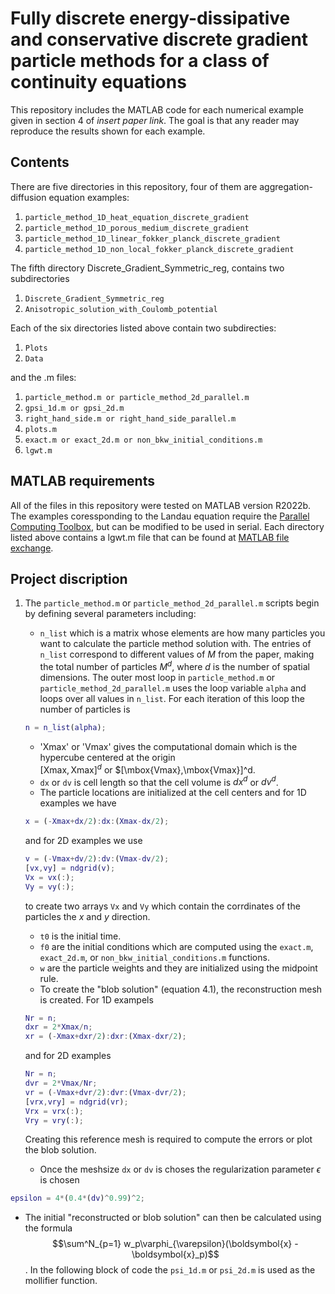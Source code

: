 # Fully discrete energy-dissipative and conservative discrete gradient particle methods for a class of continuity equations
This repository includes the MATLAB code for each numerical example given in section 4 of 
*insert paper link*.  The goal is that any reader may reproduce the results shown for each example.  
## Contents 
There are five directories in this repository, four of them are aggregation-diffusion equation examples:
1. `particle_method_1D_heat_equation_discrete_gradient`
2. `particle_method_1D_porous_medium_discrete_gradient`
3. `particle_method_1D_linear_fokker_planck_discrete_gradient`
4. `particle_method_1D_non_local_fokker_planck_discrete_gradient`

The fifth directory Discrete_Gradient_Symmetric_reg, contains two subdirectories

1. `Discrete_Gradient_Symmetric_reg`
2. `Anisotropic_solution_with_Coulomb_potential`

Each of the six directories listed above contain two subdirecties:
1. `Plots`
2. `Data`

and the .m files:
1. `particle_method.m or particle_method_2d_parallel.m`
2. `gpsi_1d.m or gpsi_2d.m`
3. `right_hand_side.m or right_hand_side_parallel.m`
4. `plots.m`
5. `exact.m or exact_2d.m or non_bkw_initial_conditions.m`
6. `lgwt.m`

## MATLAB requirements

All of the files in this repository were tested on MATLAB version R2022b.  The examples coressponding to the Landau equation require the [Parallel Computing Toolbox](https://www.mathworks.com/products/parallel-computing.html), but can be modified to be used in serial.  Each directory listed above contains a lgwt.m file that can be found 
at [MATLAB file exchange](https://www.mathworks.com/matlabcentral/fileexchange/4540-legendre-gauss-quadrature-weights-and-nodes).

## Project discription

1. The `particle_method.m` or `particle_method_2d_parallel.m` scripts begin by defining several parameters including:
    - `n_list` which is a matrix whose elements are how many particles you want to calculate the particle method solution with.  The entries of `n_list` correspond to different values of $M$ from the paper, making the total number of particles $M^d$, where $d$ is the number of spatial dimensions.  The outer most loop in `particle_method.m` or `particle_method_2d_parallel.m` uses the loop variable `alpha` and loops over all values in `n_list`.  For each iteration of this loop the number of particles is
    ```matlab
    n = n_list(alpha);
    ```
    - 'Xmax' or 'Vmax' gives the computational domain which is the hypercube centered at the origin               
    $[\mbox{Xmax},\mbox{Xmax}]^d$ or $[\mbox{Vmax},\mbox{Vmax}]^d.
    - `dx` or `dv` is cell length so that the cell volume is $dx^d$ or $dv^d$.
    - The particle locations are initialized at the cell centers and for 1D examples we have
    ```matlab
    x = (-Xmax+dx/2):dx:(Xmax-dx/2);
    ```
    and for 2D examples we use
   ```matlab
   v = (-Vmax+dv/2):dv:(Vmax-dv/2);
   [vx,vy] = ndgrid(v);
   Vx = vx(:);
   Vy = vy(:);
   ```
   to create two arrays `Vx` and `Vy` which contain the corrdinates of the particles the $x$ and $y$ 
   direction.
   - `t0` is the initial time.
   - `f0` are the initial conditions which are computed using the `exact.m`, 
   `exact_2d.m`, or `non_bkw_initial_conditions.m` functions.
   - `w` are the particle weights and they are initialized using the midpoint    rule.
   - To create the "blob solution" (equation 4.1), the reconstruction mesh is created.  For 1D exampels
   ```matlab
   Nr = n;
   dxr = 2*Xmax/n; 
   xr = (-Xmax+dxr/2):dxr:(Xmax-dxr/2); 
   ```
   
   and for 2D examples
   ```matlab
   Nr = n;
   dvr = 2*Vmax/Nr;
   vr = (-Vmax+dvr/2):dvr:(Vmax-dvr/2); 
   [vrx,vry] = ndgrid(vr);
   Vrx = vrx(:);
   Vry = vry(:);
   ```
   Creating this reference mesh is required to compute the errors or plot the blob solution.
   - Once the meshsize `dx` or `dv` is choses the regularization parameter $\epsilon$ is chosen
```matlab
epsilon = 4*(0.4*(dv)^0.99)^2;
```
   - The initial "reconstructed or blob solution" can then be calculated using the formula $$\sum^N_{p=1} w_p\varphi_{\varepsilon}(\boldsymbol{x} - \boldsymbol{x}_p)$$.  In the following block of code the `psi_1d.m` or `psi_2d.m` is used as the mollifier function.
   
    
    



